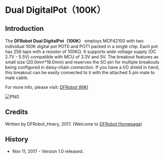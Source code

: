 # Dual DigitalPot（100K）
## Introduction
The **DFRobot Dual DigitalPot（100K）** employs MCP42100 with two individual 100K digital pot POT0 and POT1 packed in a single chip. Each pot has 256 taps with a resistor of 100KΩ. It supports wide voltage supply (DC 2.7V - 5.5V) compatible with MCU of 3.3V and 5V. The breakout features as small size (20.0mm*18.0mm) and reserves the SO pin for multiple breakouts being configured in daisy-chain connection. If you have a I/O shield in hand, this breakout can be easily connected to it with the attached 5 pin male to male cable.

For more info, please visit: [DFRobot WIKI](https://www.dfrobot.com/wiki/index.php/Dual_Digital_Pot_(100K)_SKU:_DFR0520)


![PNG](https://github.com/DFRobot/DFRobot_DigitalPot-100K-/blob/master/Pics/Dual%20Digital%20Pot%20(100K).png)

## Credits

Written by DFRobot_Hnery, 2017. (Welcome to [DFRobot Homepage](https://www.dfrobot.com/))

## History

- Nov 11, 2017 - Version 1.0 released.

